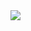 <img src="https://github-readme-stats.vercel.app/api?username=t0a5ty&show_icons=true&title_color=6A25DC&icon_color=6A25DC&text_color=ffffff&bg_color=151515">
